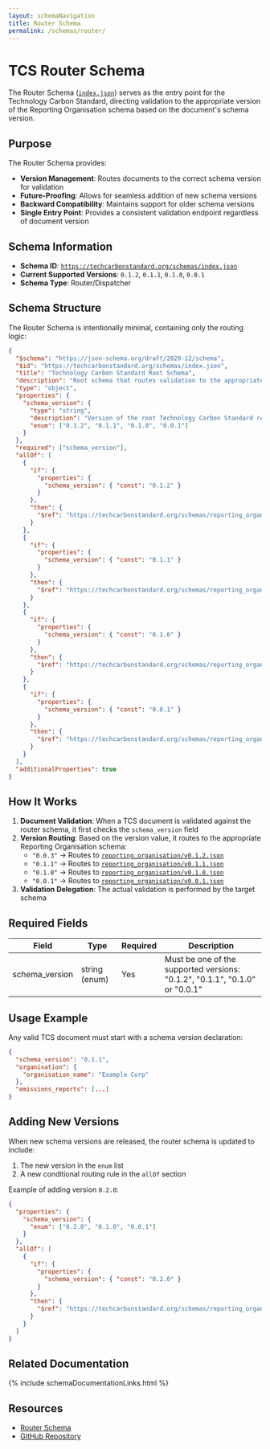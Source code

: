 ```yaml
---
layout: schemaNavigation
title: Router Schema
permalink: /schemas/router/
---
```


# TCS Router Schema

The Router Schema ([`index.json`](/schemas/index.json)) serves as the entry point for the Technology Carbon Standard, directing validation to the appropriate version of the Reporting Organisation schema based on the document's schema version.

## Purpose

The Router Schema provides:

- **Version Management**: Routes documents to the correct schema version for validation
- **Future-Proofing**: Allows for seamless addition of new schema versions
- **Backward Compatibility**: Maintains support for older schema versions
- **Single Entry Point**: Provides a consistent validation endpoint regardless of document version

## Schema Information

- **Schema ID**: [`https://techcarbonstandard.org/schemas/index.json`](/schemas/index.json)
- **Current Supported Versions**: `0.1.2`, `0.1.1`, `0.1.0`, `0.0.1`
- **Schema Type**: Router/Dispatcher

## Schema Structure

The Router Schema is intentionally minimal, containing only the routing logic:

```json
{
  "$schema": "https://json-schema.org/draft/2020-12/schema",
  "$id": "https://techcarbonstandard.org/schemas/index.json",
  "title": "Technology Carbon Standard Root Schema",
  "description": "Root schema that routes validation to the appropriate version of the Technology Carbon Standard",
  "type": "object",
  "properties": {
    "schema_version": {
      "type": "string",
      "description": "Version of the root Technology Carbon Standard report schema being used",
      "enum": ["0.1.2", "0.1.1", "0.1.0", "0.0.1"]
    }
  },
  "required": ["schema_version"],
  "allOf": [
    {
      "if": {
        "properties": {
          "schema_version": { "const": "0.1.2" }
        }
      },
      "then": {
        "$ref": "https://techcarbonstandard.org/schemas/reporting_organisation/v0.1.2.json"
      }
    },
    {
      "if": {
        "properties": {
          "schema_version": { "const": "0.1.1" }
        }
      },
      "then": {
        "$ref": "https://techcarbonstandard.org/schemas/reporting_organisation/v0.1.1.json"
      }
    },
    {
      "if": {
        "properties": {
          "schema_version": { "const": "0.1.0" }
        }
      },
      "then": {
        "$ref": "https://techcarbonstandard.org/schemas/reporting_organisation/v0.1.0.json"
      }
    },
    {
      "if": {
        "properties": {
          "schema_version": { "const": "0.0.1" }
        }
      },
      "then": {
        "$ref": "https://techcarbonstandard.org/schemas/reporting_organisation/v0.0.1.json"
      }
    }
  ],
  "additionalProperties": true
}
```

## How It Works

1. **Document Validation**: When a TCS document is validated against the router schema, it first checks the `schema_version` field
2. **Version Routing**: Based on the version value, it routes to the appropriate Reporting Organisation schema:
   - `"0.0.3"` → Routes to [`reporting_organisation/v0.1.2.json`](/schemas/reporting_organisation/v0.1.2.json)
   - `"0.1.1"` → Routes to [`reporting_organisation/v0.1.1.json`](/schemas/reporting_organisation/v0.1.1.json)
   - `"0.1.0"` → Routes to [`reporting_organisation/v0.1.0.json`](/schemas/reporting_organisation/v0.1.0.json)
   - `"0.0.1"` → Routes to [`reporting_organisation/v0.0.1.json`](/schemas/reporting_organisation/v0.0.1.json)
3. **Validation Delegation**: The actual validation is performed by the target schema

## Required Fields

| Field | Type | Required | Description |
|-------|------|----------|-------------|
| schema_version | string (enum) | Yes | Must be one of the supported versions: "0.1.2", "0.1.1", "0.1.0" or "0.0.1" |

## Usage Example

Any valid TCS document must start with a schema version declaration:

```json
{
  "schema_version": "0.1.1",
  "organisation": {
    "organisation_name": "Example Corp"
  },
  "emissions_reports": [...]
}
```

## Adding New Versions

When new schema versions are released, the router schema is updated to include:

1. The new version in the `enum` list
2. A new conditional routing rule in the `allOf` section

Example of adding version `0.2.0`:

```json
{
  "properties": {
    "schema_version": {
      "enum": ["0.2.0", "0.1.0", "0.0.1"]
    }
  },
  "allOf": [
    {
      "if": {
        "properties": {
          "schema_version": { "const": "0.2.0" }
        }
      },
      "then": {
        "$ref": "https://techcarbonstandard.org/schemas/reporting_organisation/v0.2.0.json"
      }
    }
  ]
}
```


## Related Documentation

{% include schemaDocumentationLinks.html %}

## Resources

- [Router Schema](https://techcarbonstandard.org/schemas/index.json)
- [GitHub Repository](https://github.com/ScottLogic/Technology-Carbon-Standard/)